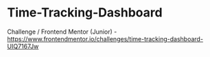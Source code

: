 # Time-Tracking-Dashboard
Challenge / Frontend Mentor (Junior) - https://www.frontendmentor.io/challenges/time-tracking-dashboard-UIQ7167Jw
